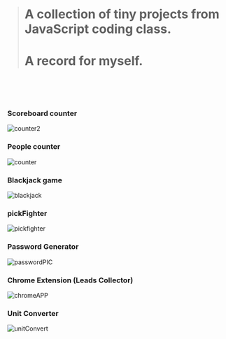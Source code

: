 
># A collection of tiny projects from JavaScript coding class.
># A record for myself.
<br>
<br>
<br>

### Scoreboard counter
![counter2](https://github.com/user-attachments/assets/7c4a2181-aeeb-4321-b0a7-42aaa6723ae8)
<br>

### People counter
![counter](https://github.com/user-attachments/assets/8cc3c159-875b-480d-873b-33da789aee05)
<br>

### Blackjack game
![blackjack](https://github.com/user-attachments/assets/fc71913f-54ea-40f7-9bd3-2565ab232639)
<br>

### pickFighter
![pickfighter](https://github.com/user-attachments/assets/a23117df-b418-452f-93ae-8e502ca179ea)
<br>

### Password Generator
![passwordPIC](https://github.com/user-attachments/assets/75552a98-80fd-470b-a28b-82354f64183a)

### Chrome Extension (Leads Collector)
![chromeAPP](https://github.com/user-attachments/assets/f0535619-01ed-4154-933c-c50bbe37d0b7)

### Unit Converter
![unitConvert](https://github.com/user-attachments/assets/88b0e4ae-9cbd-4653-834e-66cce38a56f8)
